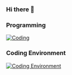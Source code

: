 ### Hi there 👋


### Programming
[![Coding](https://skillicons.dev/icons?i=py,r,matlab&theme=light)](https://skillicons.dev)

### Coding Environment
[![Coding Environment](https://skillicons.dev/icons?i=vscode,vim&theme=light)](https://skillicons.dev)



<!--
**mjv2146/mjv2146** is a ✨ _special_ ✨ repository because its `README.md` (this file) appears on your GitHub profile.

Here are some ideas to get you started:

- 🔭 I’m currently working on ...
- 🌱 I’m currently learning ...
- 👯 I’m looking to collaborate on ...
- 🤔 I’m looking for help with ...
- 💬 Ask me about ...
- 📫 How to reach me: ...
- 😄 Pronouns: ...
- ⚡ Fun fact: ...
-->
